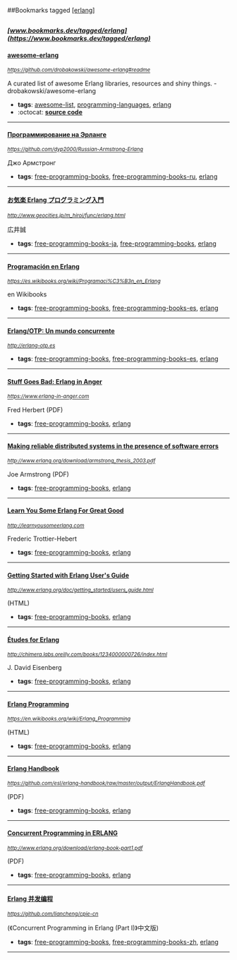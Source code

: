 ##Bookmarks tagged [[erlang]](https://www.bookmarks.dev?q=[erlang])

_<sup><sup>[www.bookmarks.dev/tagged/erlang](https://www.bookmarks.dev/tagged/erlang)</sup></sup>_
---
#### [awesome-erlang](https://github.com/drobakowski/awesome-erlang#readme)
_<sup>https://github.com/drobakowski/awesome-erlang#readme</sup>_

A curated list of awesome Erlang libraries, resources and shiny things. - drobakowski/awesome-erlang
* **tags**: [awesome-list](../tagged/awesome-list.md), [programming-languages](../tagged/programming-languages.md), [erlang](../tagged/erlang.md)
* :octocat: **[source code](https://github.com/drobakowski/awesome-erlang#readme)**
---
#### [Программирование на Эрланге](https://github.com/dyp2000/Russian-Armstrong-Erlang)
_<sup>https://github.com/dyp2000/Russian-Armstrong-Erlang</sup>_

Джо Армстронг
* **tags**: [free-programming-books](../tagged/free-programming-books.md), [free-programming-books-ru](../tagged/free-programming-books-ru.md), [erlang](../tagged/erlang.md)
---
#### [お気楽 Erlang プログラミング入門](http://www.geocities.jp/m_hiroi/func/erlang.html)
_<sup>http://www.geocities.jp/m_hiroi/func/erlang.html</sup>_

広井誠
* **tags**: [free-programming-books-ja](../tagged/free-programming-books-ja.md), [free-programming-books](../tagged/free-programming-books.md), [erlang](../tagged/erlang.md)
---
#### [Programación en Erlang](https://es.wikibooks.org/wiki/Programaci%C3%B3n_en_Erlang)
_<sup>https://es.wikibooks.org/wiki/Programaci%C3%B3n_en_Erlang</sup>_

en Wikibooks
* **tags**: [free-programming-books](../tagged/free-programming-books.md), [free-programming-books-es](../tagged/free-programming-books-es.md), [erlang](../tagged/erlang.md)
---
#### [Erlang/OTP: Un mundo concurrente](http://erlang-otp.es)
_<sup>http://erlang-otp.es</sup>_

* **tags**: [free-programming-books](../tagged/free-programming-books.md), [free-programming-books-es](../tagged/free-programming-books-es.md), [erlang](../tagged/erlang.md)
---
#### [Stuff Goes Bad: Erlang in Anger](https://www.erlang-in-anger.com)
_<sup>https://www.erlang-in-anger.com</sup>_

Fred Herbert (PDF)
* **tags**: [free-programming-books](../tagged/free-programming-books.md), [erlang](../tagged/erlang.md)
---
#### [Making reliable distributed systems in the presence of software errors](http://www.erlang.org/download/armstrong_thesis_2003.pdf)
_<sup>http://www.erlang.org/download/armstrong_thesis_2003.pdf</sup>_

Joe Armstrong (PDF)
* **tags**: [free-programming-books](../tagged/free-programming-books.md), [erlang](../tagged/erlang.md)
---
#### [Learn You Some Erlang For Great Good](http://learnyousomeerlang.com)
_<sup>http://learnyousomeerlang.com</sup>_

Frederic Trottier-Hebert
* **tags**: [free-programming-books](../tagged/free-programming-books.md), [erlang](../tagged/erlang.md)
---
#### [Getting Started with Erlang User's Guide](http://www.erlang.org/doc/getting_started/users_guide.html)
_<sup>http://www.erlang.org/doc/getting_started/users_guide.html</sup>_

(HTML)
* **tags**: [free-programming-books](../tagged/free-programming-books.md), [erlang](../tagged/erlang.md)
---
#### [Études for Erlang](http://chimera.labs.oreilly.com/books/1234000000726/index.html)
_<sup>http://chimera.labs.oreilly.com/books/1234000000726/index.html</sup>_

J. David Eisenberg
* **tags**: [free-programming-books](../tagged/free-programming-books.md), [erlang](../tagged/erlang.md)
---
#### [Erlang Programming](https://en.wikibooks.org/wiki/Erlang_Programming)
_<sup>https://en.wikibooks.org/wiki/Erlang_Programming</sup>_

(HTML)
* **tags**: [free-programming-books](../tagged/free-programming-books.md), [erlang](../tagged/erlang.md)
---
#### [Erlang Handbook](https://github.com/esl/erlang-handbook/raw/master/output/ErlangHandbook.pdf)
_<sup>https://github.com/esl/erlang-handbook/raw/master/output/ErlangHandbook.pdf</sup>_

(PDF)
* **tags**: [free-programming-books](../tagged/free-programming-books.md), [erlang](../tagged/erlang.md)
---
#### [Concurrent Programming in ERLANG](http://www.erlang.org/download/erlang-book-part1.pdf)
_<sup>http://www.erlang.org/download/erlang-book-part1.pdf</sup>_

(PDF)
* **tags**: [free-programming-books](../tagged/free-programming-books.md), [erlang](../tagged/erlang.md)
---
#### [Erlang 并发编程](https://github.com/liancheng/cpie-cn)
_<sup>https://github.com/liancheng/cpie-cn</sup>_

(《Concurrent Programming in Erlang (Part I)》中文版)
* **tags**: [free-programming-books](../tagged/free-programming-books.md), [free-programming-books-zh](../tagged/free-programming-books-zh.md), [erlang](../tagged/erlang.md)
---
